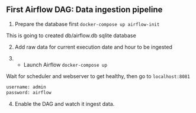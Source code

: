 ## First Airflow DAG: Data ingestion pipeline

1. Prepare the database first `docker-compose up airflow-init`

This is going to created db/airflow.db sqlite database

2. Add raw data for current execution date and hour to be ingested

3. - Launch Airflow `docker-compose up`

Wait for scheduler and webserver to get healthy, then go to `localhost:8081` 

```python
username: admin
password: airflow
```

4. Enable the DAG and watch it ingest data.
